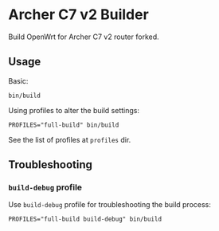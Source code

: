# Archer C7 v2 Builder

Build OpenWrt for Archer C7 v2 router forked.

## Usage

Basic:

```shell
bin/build
```

Using profiles to alter the build settings:

```shell
PROFILES="full-build" bin/build
```

See the list of profiles at `profiles` dir.

## Troubleshooting

### `build-debug` profile

Use `build-debug` profile for troubleshooting the build process:

```shell
PROFILES="full-build build-debug" bin/build
```
